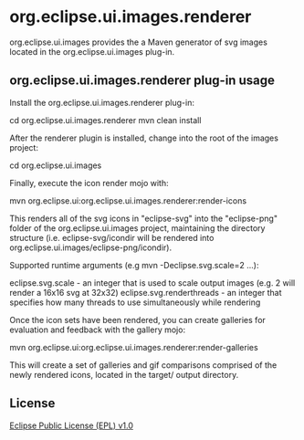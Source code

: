 org.eclipse.ui.images.renderer
==============================

org.eclipse.ui.images provides the a Maven generator of svg images located in the org.eclipse.ui.images plug-in. 

org.eclipse.ui.images.renderer plug-in usage
--------------------------------------------

Install the org.eclipse.ui.images.renderer plug-in:

cd org.eclipse.ui.images.renderer
mvn clean install

After the renderer plugin is installed, change into the root of the images project:

cd org.eclipse.ui.images

Finally, execute the icon render mojo with:

mvn org.eclipse.ui:org.eclipse.ui.images.renderer:render-icons

This renders all of the svg icons in "eclipse-svg" into the "eclipse-png" folder of the org.eclipse.ui.images project, maintaining the directory structure (i.e. eclipse-svg/icondir will be rendered into org.eclipse.ui.images/eclipse-png/icondir).

Supported runtime arguments (e.g mvn -Declipse.svg.scale=2 ...):

eclipse.svg.scale - an integer that is used to scale output images (e.g. 2 will render a 16x16 svg at 32x32)
eclipse.svg.renderthreads - an integer that specifies how many threads to use simultaneously while rendering

Once the icon sets have been rendered, you can create galleries for evaluation and feedback with the gallery mojo:

mvn org.eclipse.ui:org.eclipse.ui.images.renderer:render-galleries

This will create a set of galleries and gif comparisons comprised of the newly rendered icons, located in the target/ output directory.

License
-------

[Eclipse Public License (EPL) v1.0][2]

[1]: http://wiki.eclipse.org/Platform_UI
[2]: http://wiki.eclipse.org/EPL
